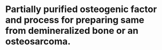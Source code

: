 # Partially purified osteogenic factor and process for preparing same from demineralized bone or an osteosarcoma.